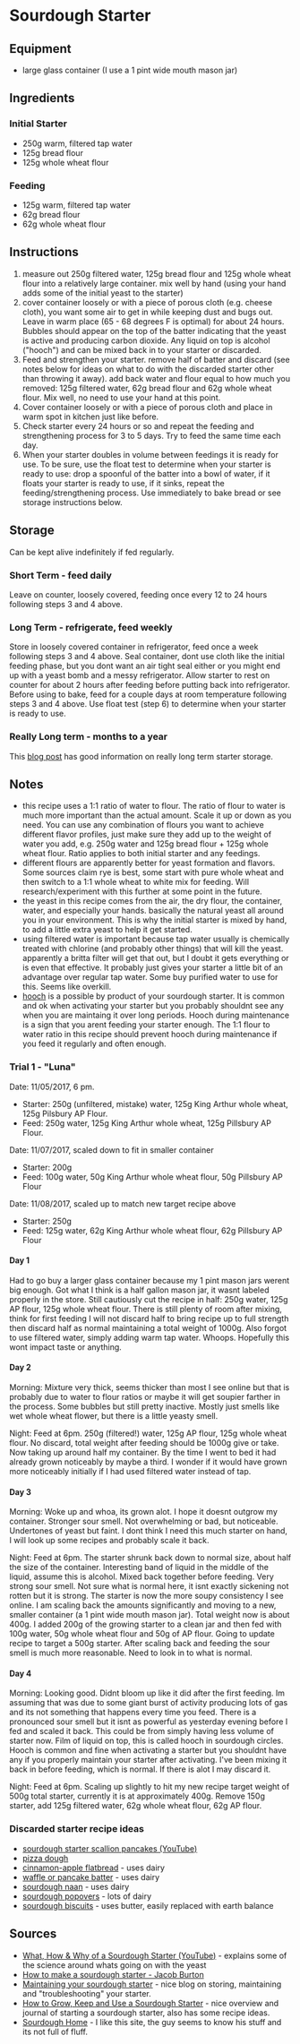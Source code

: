 # Sourdough Starter


## Equipment
* large glass container (I use a 1 pint wide mouth mason jar)


## Ingredients
### Initial Starter
* 250g warm, filtered tap water
* 125g bread flour
* 125g whole wheat flour

### Feeding
* 125g warm, filtered tap water
* 62g bread flour
* 62g whole wheat flour

## Instructions
1. measure out 250g filtered water, 125g bread flour and 125g whole wheat flour into a relatively large container. mix well by hand (using your hand adds some of the initial yeast to the starter)
2. cover container loosely or with a piece of porous cloth (e.g. cheese cloth), you want some air to get in while keeping dust and bugs out. Leave in warm place (65 - 68 degrees F is optimal) for about 24 hours. Bubbles should appear on the top of the batter indicating that the yeast is active and producing carbon dioxide. Any liquid on top is alcohol ("hooch") and can be mixed back in to your starter or discarded.
3. Feed and strengthen your starter. remove half of batter and discard (see notes below for ideas on what to do with the discarded starter other than throwing it away). add back water and flour equal to how much you removed: 125g filtered water, 62g bread flour and 62g whole wheat flour. Mix well, no need to use your hand at this point.
4. Cover container loosely or with a piece of porous cloth and place in warm spot in kitchen just like before.
5. Check starter every 24 hours or so and repeat the feeding and strengthening process for 3 to 5 days. Try to feed the same time each day.
6. When your starter doubles in volume between feedings it is ready for use. To be sure, use the float test to determine when your starter is ready to use: drop a spoonful of the batter into a bowl of water, if it floats your starter is ready to use, if it sinks, repeat the feeding/strengthening process. Use immediately to bake bread or see storage instructions below.


## Storage
Can be kept alive indefinitely if fed regularly.

### Short Term - feed daily
Leave on counter, loosely covered, feeding once every 12 to 24 hours following steps 3 and 4 above.

### Long Term - refrigerate, feed weekly
Store in loosely covered container in refrigerator, feed once a week following steps 3 and 4 above. Seal container, dont use cloth like the initial feeding phase, but you dont want an air tight seal either or you might end up with a yeast bomb and a messy refrigerator. Allow starter to rest on counter for about 2 hours after feeding before putting back into refrigerator. Before using to bake, feed for a couple days at room temperature following steps 3 and 4 above. Use float test (step 6) to determine when your starter is ready to use.


### Really Long term - months to a year
This [blog post](https://www.thehealthyhomeeconomist.com/storing-sourdough-starter-short-long-term/) has good information on really long term starter storage.


## Notes
* this recipe uses a 1:1 ratio of water to flour. The ratio of flour to water is much more important than the actual amount. Scale it up or down as you need. You can use any combination of flours you want to achieve different flavor profiles, just make sure they add up to the weight of water you add, e.g. 250g water and 125g bread flour + 125g whole wheat flour. Ratio applies to both initial starter and any feedings.
* different flours are apparently better for yeast formation and flavors. Some sources claim rye is best, some start with pure whole wheat and then switch to a 1:1 whole wheat to white mix for feeding. Will research/experiment with this further at some point in the future.
* the yeast in this recipe comes from the air, the dry flour, the container, water, and especially your hands. basically the natural yeast all around you in your environment. This is why the initial starter is mixed by hand, to add a little extra yeast to help it get started.
* using filtered water is important because tap water usually is chemically treated with chlorine (and probably other things) that will kill the yeast. apparently a britta filter will get that out, but I doubt it gets everything or is even that effective. It probably just gives your starter a little bit of an advantage over regular tap water. Some buy purified water to use for this. Seems like overkill.
* [hooch](https://www.sourdoughhome.com/index.php?content=hooch) is a possible by product of your sourdough starter. It is common and ok when activating your starter but you probably shouldnt see any when you are maintaing it over long periods. Hooch during maintenance is a sign that you arent feeding your starter enough. The 1:1 flour to water ratio in this recipe should prevent hooch during maintenance if you feed it regularly and often enough.


### Trial 1 - "Luna"
Date: 11/05/2017, 6 pm.
* Starter: 250g (unfiltered, mistake) water, 125g King Arthur whole wheat, 125g Pilsbury AP Flour.
* Feed: 250g water, 125g King Arthur whole wheat, 125g Pillsbury AP Flour.

Date: 11/07/2017, scaled down to fit in smaller container
* Starter: 200g
* Feed: 100g water, 50g King Arthur whole wheat flour, 50g Pillsbury AP Flour

Date: 11/08/2017, scaled up to match new target recipe above
* Starter: 250g
* Feed: 125g water, 62g King Arthur whole wheat flour, 62g Pillsbury AP Flour

#### Day 1
Had to go buy a larger glass container because my 1 pint mason jars werent big enough. Got what I think is a half gallon mason jar, it wasnt labeled properly in the store. Still cautiously cut the recipe in half: 250g water, 125g AP flour, 125g whole wheat flour. There is still plenty of room after mixing, think for first feeding I will not discard half to bring recipe up to full strength then discard half as normal maintaining a total weight of 1000g. Also forgot to use filtered water, simply adding warm tap water. Whoops. Hopefully this wont impact taste or anything.


#### Day 2
Morning: Mixture very thick, seems thicker than most I see online but that is probably due to water to flour ratios or maybe it will get soupier farther in the process. Some bubbles but still pretty inactive. Mostly just smells like wet whole wheat flower, but there is a little yeasty smell.

Night: Feed at 6pm. 250g (filtered!) water, 125g AP flour, 125g whole wheat flour. No discard, total weight after feeding should be 1000g give or take. Now taking up around half my container. By the time I went to bed it had already grown noticeably by maybe a third. I wonder if it would have grown more noticeably initially if I had used filtered water instead of tap.


#### Day 3
Morning: Woke up and whoa, its grown alot. I hope it doesnt outgrow my container. Stronger sour smell. Not overwhelming or bad, but noticeable. Undertones of yeast but faint. I dont think I need this much starter on hand, I will look up some recipes and probably scale it back.

Night: Feed at 6pm. The starter shrunk back down to normal size, about half the size of the container. Interesting band of liquid in the middle of the liquid, assume this is alcohol. Mixed back together before feeding. Very strong sour smell. Not sure what is normal here, it isnt exactly sickening not rotten but it is strong. The starter is now the more soupy consistency I see online. I am scaling back the amounts significantly and moving to a new, smaller container (a 1 pint wide mouth mason jar). Total weight now is about 400g. I added 200g of the growing starter to a clean jar and then fed with 100g water, 50g whole wheat flour and 50g of AP flour. Going to update recipe to target a 500g starter. After scaling back and feeding the sour smell is much more reasonable. Need to look in to what is normal.


#### Day 4
Morning: Looking good. Didnt bloom up like it did after the first feeding. Im assuming that was due to some giant burst of activity producing lots of gas and its not something that happens every time you feed. There is a pronounced sour smell but it isnt as powerful as yesterday evening before I fed and scaled it back. This could be from simply having less volume of starter now. Film of liquid on top, this is called hooch in sourdough circles. Hooch is common and fine when activating a starter but you shouldnt have any if you properly maintain your starter after activating. I've been mixing it back in before feeding, which is normal. If there is alot I may discard it.

Night: Feed at 6pm. Scaling up slightly to hit my new recipe target weight of 500g total starter, currently it is at approximately 400g. Remove 150g starter, add 125g filtered water, 62g whole wheat flour, 62g AP flour.


### Discarded starter recipe ideas
* [sourdough starter scallion pancakes (YouTube)](https://www.youtube.com/watch?v=vVx2oFFptG0)
* [pizza dough](https://www.kingarthurflour.com/recipes/sourdough-pizza-crust-recipe)
* [cinnamon-apple flatbread](https://www.kingarthurflour.com/recipes/cinnamon-apple-flatbread-recipe) - uses dairy
* [waffle or pancake batter](https://www.kingarthurflour.com/recipes/cinnamon-apple-flatbread-recipe) - uses dairy
* [sourdough naan](http://www.mykitchenaddiction.com/2011/04/sourdough-naan/) - uses dairy
* [sourdough popovers](https://blog.kingarthurflour.com/2012/12/03/sourdough-popovers-high-wide-and-handsome/) - lots of dairy
* [sourdough biscuits](http://joytomyheart.com/buttery-sourdough-biscuits/) - uses butter, easily replaced with earth balance



## Sources
* [What, How & Why of a Sourdough Starter (YouTube)](https://www.youtube.com/watch?v=dpwFM_YRdwc) - explains some of the science around whats going on with the yeast
* [How to make a sourdough starter - Jacob Burton](https://stellaculinary.com/cooking-videos/stella-bread/sb-003-how-make-sourdough-starter)
* [Maintaining your sourdough starter](https://blog.kingarthurflour.com/2012/04/08/maintaining-your-sourdough-starter-food-water-and-time/) - nice blog on storing, maintaining and "troubleshooting" your starter.
* [How to Grow, Keep and Use a Sourdough Starter](https://anoregoncottage.com/grow-keep-use-sourdough-starter/) - nice overview and journal of starting a sourdough starter, also has some recipe ideas.
* [Sourdough Home](https://www.sourdoughhome.com/index.php) - I like this site, the guy seems to know his stuff and its not full of fluff.
